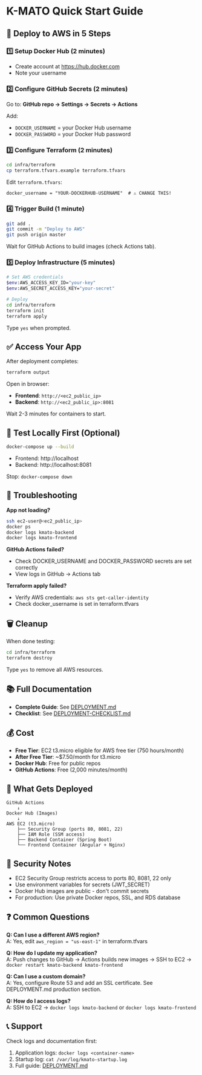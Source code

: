 # K-MATO Quick Start Guide

## 🚀 Deploy to AWS in 5 Steps

### 1️⃣ Setup Docker Hub (2 minutes)
- Create account at https://hub.docker.com
- Note your username

### 2️⃣ Configure GitHub Secrets (2 minutes)
Go to: **GitHub repo → Settings → Secrets → Actions**

Add:
- `DOCKER_USERNAME` = your Docker Hub username
- `DOCKER_PASSWORD` = your Docker Hub password

### 3️⃣ Configure Terraform (2 minutes)
```bash
cd infra/terraform
cp terraform.tfvars.example terraform.tfvars
```

Edit `terraform.tfvars`:
```hcl
docker_username = "YOUR-DOCKERHUB-USERNAME"  # ⚠️ CHANGE THIS!
```

### 4️⃣ Trigger Build (1 minute)
```bash
git add .
git commit -m "Deploy to AWS"
git push origin master
```

Wait for GitHub Actions to build images (check Actions tab).

### 5️⃣ Deploy Infrastructure (5 minutes)
```bash
# Set AWS credentials
$env:AWS_ACCESS_KEY_ID="your-key"
$env:AWS_SECRET_ACCESS_KEY="your-secret"

# Deploy
cd infra/terraform
terraform init
terraform apply
```

Type `yes` when prompted.

## ✅ Access Your App

After deployment completes:
```bash
terraform output
```

Open in browser:
- **Frontend**: `http://<ec2_public_ip>`
- **Backend**: `http://<ec2_public_ip>:8081`

Wait 2-3 minutes for containers to start.

## 🧪 Test Locally First (Optional)

```bash
docker-compose up --build
```

- Frontend: http://localhost
- Backend: http://localhost:8081

Stop: `docker-compose down`

## 🔧 Troubleshooting

**App not loading?**
```bash
ssh ec2-user@<ec2_public_ip>
docker ps
docker logs kmato-backend
docker logs kmato-frontend
```

**GitHub Actions failed?**
- Check DOCKER_USERNAME and DOCKER_PASSWORD secrets are set correctly
- View logs in GitHub → Actions tab

**Terraform apply failed?**
- Verify AWS credentials: `aws sts get-caller-identity`
- Check docker_username is set in terraform.tfvars

## 🗑️ Cleanup

When done testing:
```bash
cd infra/terraform
terraform destroy
```

Type `yes` to remove all AWS resources.

## 📚 Full Documentation

- **Complete Guide**: See [DEPLOYMENT.md](DEPLOYMENT.md)
- **Checklist**: See [DEPLOYMENT-CHECKLIST.md](DEPLOYMENT-CHECKLIST.md)

## 💰 Cost

- **Free Tier**: EC2 t3.micro eligible for AWS free tier (750 hours/month)
- **After Free Tier**: ~$7.50/month for t3.micro
- **Docker Hub**: Free for public repos
- **GitHub Actions**: Free (2,000 minutes/month)

## 🎯 What Gets Deployed

```
GitHub Actions
    ↓
Docker Hub (Images)
    ↓
AWS EC2 (t3.micro)
    ├── Security Group (ports 80, 8081, 22)
    ├── IAM Role (SSM access)
    ├── Backend Container (Spring Boot)
    └── Frontend Container (Angular + Nginx)
```

## 🔐 Security Notes

- EC2 Security Group restricts access to ports 80, 8081, 22 only
- Use environment variables for secrets (JWT_SECRET)
- Docker Hub images are public - don't commit secrets
- For production: Use private Docker repos, SSL, and RDS database

## ❓ Common Questions

**Q: Can I use a different AWS region?**  
A: Yes, edit `aws_region = "us-east-1"` in terraform.tfvars

**Q: How do I update my application?**  
A: Push changes to GitHub → Actions builds new images → SSH to EC2 → `docker restart kmato-backend kmato-frontend`

**Q: Can I use a custom domain?**  
A: Yes, configure Route 53 and add an SSL certificate. See DEPLOYMENT.md production section.

**Q: How do I access logs?**  
A: SSH to EC2 → `docker logs kmato-backend` or `docker logs kmato-frontend`

## 📞 Support

Check logs and documentation first:
1. Application logs: `docker logs <container-name>`
2. Startup log: `cat /var/log/kmato-startup.log`
3. Full guide: [DEPLOYMENT.md](DEPLOYMENT.md)
